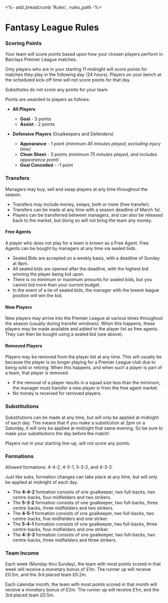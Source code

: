 <%- add_breadcrumb 'Rules', :rules_path -%>

# Fantasy League Rules

### Scoring Points

Your team will score points based upon how your chosen players perform in Barclays Premier League matches.

Only players who are in your starting 11 midnight will score points for matches they play in the following day (24 hours). Players on your bench at the scheduled kick-off time will not score points for that day.

Substitutes do not score any points for your team.

Points are awarded to players as follows:

- **All Players**
  - **Goal** - 3 points
  - **Assist** - 2 points

- **Defensive Players** (Goalkeepers and Defenders)
  - **Appearance** - 1 point *(minimum 45 minutes played, excluding injury time)*
  - **Clean Sheet** - 3 points *(minimum 75 minutes played, and includes appearance point)*
  - **Goal Conceded** - -1 point


### Transfers

Managers may buy, sell and swap players at any time throughout the season.

- Transfers may include money, swaps, both or none (free transfer).
- Transfers can be made at any time with a season deadline of March 1st.
- Players can be transferred between managers, and can also be released back to the market, but doing so will not bring the team any money.

#### Free Agents

A player who does not play for a team is known as a Free Agent. Free Agents can be bought by managers at any time via sealed bids.

- Sealed Bids are accepted on a weekly basis, with a deadline of Sunday at 9pm.
- All sealed bids are opened after the deadline, with the highest bid winning the player being bid upon.
- There is no minimum or maximum amounts for sealed bids, but you cannot bid more than your current budget.
- In the event of a tie of sealed bids, the manager with the lowest league position will win the bid.

#### New Players

New players may arrive into the Premier League at various times throughout the season (usually during transfer windows). When this happens, these players may be made available and added to the player list as free agents. They can then be bought using a sealed bid (see above).

#### Removed Players

Players may be removed from the player list at any time. This will usually be because the player is no longer playing for a Premier League club due to being sold or retiring. When this happens, and when such a player is part of a team, that player is removed.

- If the removal of a player results in a squad size less than the minimum, the manager must transfer a new player in from the free agent market.
- No money is received for removed players.


### Substitutions

Substitutions can be made at any time, but will only be applied at midnight of each day. This means that if you make a substitution at 2pm on a Saturday, it will only be applied at midnight that same evening. So be sure to make your substitutions the day before the match!

Players not in your starting line-up, will not score any points.

### Formations

Allowed formations: 4-4-2, 4-5-1, 5-3-2, and 4-3-3.

Just like subs, formation changes can take place at any time, but will only be applied at midnight of each day.

- The **4-4-2** formation consists of one goalkeeper, two full-backs, two centre-backs, four midfielders and two strikers.
- The **5-3-2** formation consists of one goalkeeper, two full-backs, three centre-backs, three midfielders and two strikers.
- The **4-5-1** formation consists of one goalkeeper, two full-backs, two centre-backs, five midfielders and one striker.
- The **5-4-1** formation consists of one goalkeeper, two full-backs, three centre-backs, four midfielders and one striker.
- The **4-3-3** formation consists of one goalkeeper, two full-backs, two centre-backs, three midfielders and three strikers.

### Team Income

Each week (Monday thru Sunday), the team with most points scored in that week will receive a monetary bonus of &pound;1m. The runner up will receive &pound;0.5m, and the 3rd placed team &pound;0.2m.

Each calendar month, the team with most points scored in that month will receive a monetary bonus of &pound;2m. The runner up will receive &pound;1m, and the 3rd placed team &pound;0.5m.